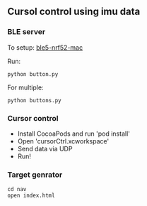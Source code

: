 ## Cursol control using imu data

### BLE server

To setup:
[ble5-nrf52-mac](https://github.com/tomasero/ble5-nrf52-mac)

Run:

    python button.py

For multiple:

    python buttons.py

### Cursor control 

- Install CocoaPods and run 'pod install'
- Open 'cursorCtrl.xcworkspace'
- Send data via UDP
- Run!

### Target genrator
    
    cd nav
    open index.html
